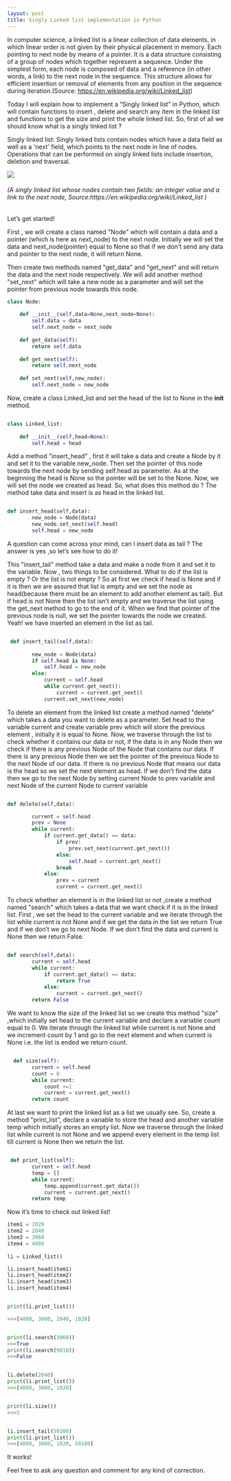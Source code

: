 ```yaml
---
layout: post
title: Singly Linked list implementation in Python
---
```


In computer science, a linked list is a linear collection of data elements, in which linear order is not given by their physical placement in memory. Each pointing to next node by means of a pointer. It is a data structure consisting of a group of nodes which together represent a sequence. Under the simplest form, each node is composed of data and a reference (in other words, a link) to the next node in the sequence. This structure allows for efficient insertion or removal of elements from any position in the sequence during iteration.(Source: https://en.wikipedia.org/wiki/Linked_list)

Today I will explain how to implement a “Singly linked list” in Python, which will contain functions to insert , delete and search any item in the linked list and functions to get the size and print the whole linked list. So, first of all we should know what is a singly linked list ?

Singly linked list: Singly linked lists contain nodes which have a data field as well as a 'next' field, which points to the next node in line of nodes. Operations that can be performed on singly linked lists include insertion, deletion and traversal.

<img src= "https://upload.wikimedia.org/wikipedia/commons/thumb/6/6d/Singly-linked-list.svg/408px-Singly-linked-list.svg.png">

<h6>(A singly linked list whose nodes contain two fields: an integer value and a link to the next node, Source:https://en.wikipedia.org/wiki/Linked_list )</h6>


Let’s get started!

First , we will create a class named "Node" which will contain a data and a pointer (which is here as next_node) to the next node. Initially we will set the data and next_node(pointer) equal to None so that if we don’t send any data and pointer to the next node, it will return None.

Then create two methods named "get_data" and "get_next" and will return the data and the next node respectively.
We will add another method "set_next" which will take a new node as a parameter and will set the pointer from previous node towards this node.


```python
class Node:
    
    def __init__(self,data=None,next_node=None):
        self.data = data
        self.next_node = next_node
    
    def get_data(self):
        return self.data
    
    def get_next(self):
        return self.next_node
    
    def set_next(self,new_node):
        self.next_node = new_node
```


Now, create a class Linked_list and set the head of the list to None in the __init__ method.


```python

class Linked_list:
    
    def __init__(self,head=None):
        self.head = head
```


Add a method "insert_head" , first it will take a data  and create a Node by it and set it to the variable new_node. Then set the pointer of this node towards the next node by sending self.head as parameter. As at the beginning the head is None so the pointer will be set to the None. Now, we will set the node we created as head. So, what does this method do ? The method take data and insert is as head in the linked list. 


```python

def insert_head(self,data):
        new_node = Node(data)
        new_node.set_next(self.head)
        self.head = new_node
```


A question can come across your mind, can I insert data as tail ? The answer is yes ,so let’s see how to do it!

This "insert_tail" method take a data and make a node from it and set it to the variable. Now , two things to be considered. What to do if the list is empty ? Or the list is not empty ? So at first we check if head is None and if it is then we are assured that list is empty and we set the node as head(because there must be an element to add another element as tail). But if head is not None then the list isn’t empty and we traverse the list using the get_next method to go to the end of it. When we find that pointer of the previous node is null, we set the pointer towards the node we created. Yeah! we have inserted an element in the list as tail.


```python

 def insert_tail(self,data):
 
        new_node = Node(data)
        if self.head is None:
            self.head = new_node
        else:
            current = self.head
            while current.get_next():
                current = current.get_next()
            current.set_next(new_node)
```


To delete an element from the linked list create a method named "delete" which takes a data you want to delete as a parameter. Set head to the variable current and create variable prev which will store the previous element , initially it is equal to None. Now, we traverse through the list to check whether it contains our data or not, if the data is in any Node then we check if there is any previous Node of the Node that contains our data. If there is any previous Node then we set the pointer of the previous Node to the next Node of our data. If there is no previous Node that means our data is the head so we set the next element as head. If we don’t find the data then we go to the next Node by setting current Node to prev variable and next Node of the current Node to current variable
 
 
```python

def delete(self,data):

        current = self.head
        prev = None
        while current:
            if current.get_data() == data:
                if prev:
                    prev.set_next(current.get_next())
                else:
                    self.head = current.get_next()
                break
            else:
                prev = current
                current = current.get_next()
```


To check whether an element is in the linked list or not ,create a method named "search" which takes a data that we want check if it is in the linked list. First , we set the head to the current variable and we iterate through the list while current is not None and if we get the data in the list we return True  and if we don’t we go to next Node. If we don’t find the data and current is None then we return False. 


```python

def search(self,data):
        current = self.head
        while current:
            if current.get_data() == data:
                return True
            else:
                current = current.get_next()
        return False
```


We want to know the size of the linked list so we create this method "size" ,which initially set head to the current variable and declare a variable count equal to 0. We iterate through the linked list while current is not None  and we increment count by 1 and go to the next element and when current is None i.e. the list is ended we return count.


```python

  def size(self):
        current = self.head
        count = 0
        while current:
            count +=1
            current = current.get_next()
        return count
```


At last we want to print the linked list as a list we usually see.
So, create a method "print_list", declare a variable to store the head
and another variable temp which initially stores an empty list. Now we traverse through the linked list while current is not None  and we append every element in the temp list till current is None then we return the list.


```python

 def print_list(self):
        current = self.head
        temp = []
        while current:
            temp.append(current.get_data())
            current = current.get_next()
        return temp
```


Now it’s time to check out linked list!


```python
item1 = 1020
item2 = 2040
item3 = 3060
item4 = 4080
 
li = Linked_list()

li.insert_head(item1)
li.insert_head(item2)
li.insert_head(item3)
li.insert_head(item4)


print(li.print_list())

>>>[4080, 3060, 2040, 1020]


print(li.search(3060))
>>>True
print(li.search(9010))
>>>False


li.delete(2040)
print(li.print_list())
>>>[4080, 3060, 1020]


print(li.size())
>>>3 


li.insert_tail(50100)
print(li.print_list())
>>>[4080, 3060, 1020, 50100]
```

It works! 

Feel free to ask any question and comment for any kind of correction.


